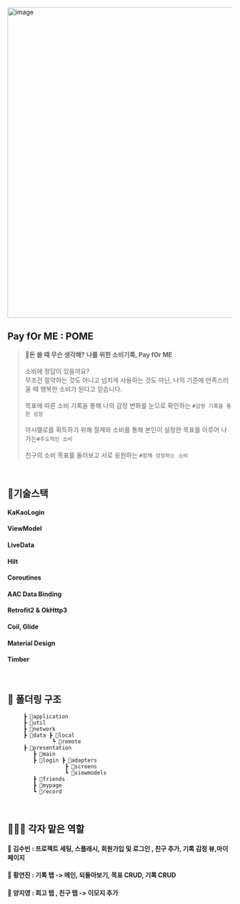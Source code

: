 <img width="695" alt="image" src="https://user-images.githubusercontent.com/62291759/178663476-bf1f0b52-e89d-42ef-890f-b250b46b679a.png">

## Pay fOr ME : POME
> **💸돈 쓸 때 무슨 생각해? 나를 위한 소비기록, Pay fOr ME**
> <br> <br> 소비에 정답이 있을까요?
> <br> 무조건 절약하는 것도 아니고 넘치게 사용하는 것도 아닌, 나의 기준에 만족스러울 때 행복한 소비가 된다고 믿습니다.
> <br> <br> 목표에 따른 소비 기록을 통해 나의 감정 변화를 눈으로 확인하는 `#감정 기록을 통한 성장`
> <br> <br> 마시멜로를 획득하기 위해 절제와 소비를 통해 본인이 설정한 목표를 이루어 나가는`#주도적인 소비` 
> <br> <br> 친구의 소비 목표를 둘러보고 서로 응원하는 `#함께 성장하는 소비`
>
<br>

## 🔨기술스택

  #### KaKaoLogin
  #### ViewModel
  #### LiveData
  #### Hilt
  #### Coroutines
  #### AAC Data Binding
  #### Retrofit2 & OkHttp3
  #### Coil, Glide
  #### Material Design
  #### Timber
<br>

## 📂 폴더링 구조

         ┣ 📂application
         ┣ 📂util
         ┣ 📂network
         ┣ 📂data ┣ 📂local
                  ┗ 📂remote
         ┣ 📂presentation
            ┣ 📂main
            ┣ 📂login ┣ 📂adapters
                      ┣ 📂screens
                      ┗ 📂viewmodels
            ┣ 📂friends
            ┣ 📂mypage
            ┗ 📂record


<br>

## 👩🏻‍💻 각자 맡은 역할
#### 🤍 김수빈 : 프로젝트 세팅, 스플래시, 회원가입 및 로그인 , 친구 추가, 기록 감정 뷰,마이페이지 
#### 🤍 황연진 : 기록 탭 ->  메인, 되돌아보기, 목표 CRUD, 기록 CRUD 
#### 🤍 양지영 : 회고 탭 , 친구 탭 -> 이모지 추가
